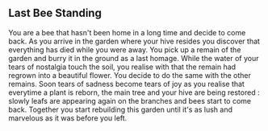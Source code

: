 ## Last Bee Standing

You are a bee that hasn't been home in a long time and decide to come back. As you arrive in the garden where your hive resides
you discover that everything has died while you were away. You pick up a remain of the garden and burry it in the ground as a last homage. While the water of your tears of nostalgia touch the soil, you realise with that the remain had regrown into a beautiful flower. You decide to do the same with the other remains. Soon tears of sadness become tears of joy as you realise that everytime a plant is reborn, the main tree and your hive are being restored : slowly leafs are appearing again on the branches and bees start to come back. Together you start rebuilding this garden until it's as lush and marvelous as it was before you left.
